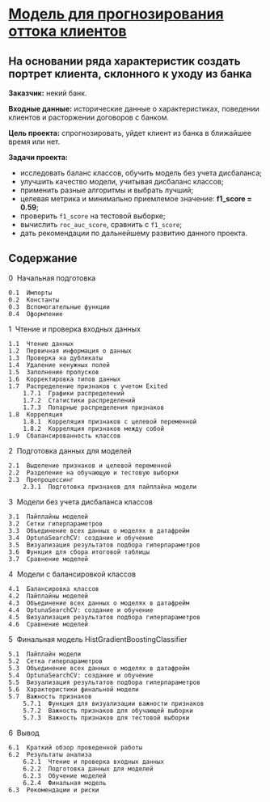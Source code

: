 # [Модель для прогнозирования оттока клиентов](https://github.com/Nanobelka/Yandex_Praktikum/blob/main/bank_churn_multi_models/bank_churn_multi_models.ipynb)
## На основании ряда характеристик создать портрет клиента, склонного к уходу из банка

**Заказчик:** некий банк.

**Входные данные:** исторические данные о характеристиках, поведении клиентов и расторжении договоров с банком.

**Цель проекта:** спрогнозировать, уйдет клиент из банка в ближайшее время или нет.

**Задачи проекта:**

- исследовать баланс классов, обучить модель без учета дисбаланса;
- улучшить качество модели, учитывая дисбаланс классов;
- применить разные алгоритмы и выбрать лучший;
- целевая метрика и минимально приемлемое значение: **f1_score = 0.59**;
- проверить `f1_score` на тестовой выборке;
- вычислить `roc_auc_score`, сравнить с `f1_score`;
- дать рекомендации по дальнейшему развитию данного проекта.

## Содержание

0  Начальная подготовка

    0.1  Импорты
    0.2  Константы
    0.3  Вспомогательные функции
    0.4  Оформление

1  Чтение и проверка входных данных

    1.1  Чтение данных
    1.2  Первичная информация о данных
    1.3  Проверка на дубликаты
    1.4  Удаление ненужных полей
    1.5  Заполнение пропусков
    1.6  Корректировка типов данных
    1.7  Распределение признаков с учетом Exited
        1.7.1  Графики распределений
        1.7.2  Статистики распределений
        1.7.3  Попарные распределения признаков
    1.8  Корреляция
        1.8.1  Корреляция признаков с целевой переменной
        1.8.2  Корреляция признаков между собой
    1.9  Сбалансированность классов

2  Подготовка данных для моделей

    2.1  Выделение признаков и целевой переменной
    2.2  Разделение на обучающую и тестовую выборки
    2.3  Препроцессинг
        2.3.1  Подготовка признаков для пайплайна модели

3  Модели без учета дисбаланса классов

    3.1  Пайплайны моделей
    3.2  Сетки гиперпараметров
    3.3  Объединение всех данных о моделях в датафрейм
    3.4  OptunaSearchCV: cоздание и обучение
    3.5  Визуализация результатов подбора гиперпараметров
    3.6  Функция для сбора итоговой таблицы
    3.7  Сравнение моделей

4  Модели с балансировкой классов

    4.1  Балансировка классов
    4.2  Пайплайны моделей
    4.3  Объединение всех данных о моделях в датафрейм
    4.4  OptunaSearchCV: cоздание и обучение
    4.5  Визуализация результатов подбора гиперпараметров
    4.6  Сравнение моделей

5  Финальная модель HistGradientBoostingClassifier

    5.1  Пайплайн модели
    5.2  Сетка гиперпараметров
    5.3  Объединение всех данных о моделях в датафрейм
    5.4  OptunaSearchCV: cоздание и обучение
    5.5  Визуализация результатов подбора гиперпараметров
    5.6  Характеристики финальной модели
    5.7  Важность признаков
        5.7.1  Функция для визуализации важности признаков
        5.7.2  Важность признаков для обучающей выборки
        5.7.3  Важность признаков для тестовой выборки

6  Вывод

    6.1  Краткий обзор проведенной работы
    6.2  Результаты анализа
        6.2.1  Чтение и проверка входных данных
        6.2.2  Подготовка данных для моделей
        6.2.3  Обучение моделей
        6.2.4  Финальная модель
    6.3  Рекомендации и риски
